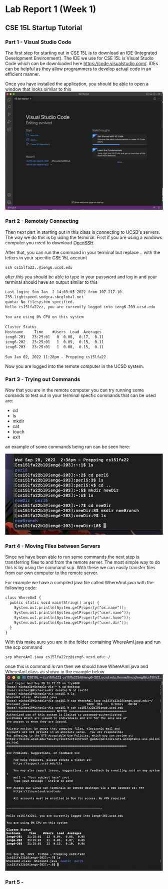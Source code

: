 # Lab Report 1 (Week 1)
## CSE 15L Startup Tutorial



### Part 1 - Visual Studio Code
The first step for starting out in CSE 15L is to download an IDE (Integrated Development Environment). The IDE we use for CSE 15L is Visual Studio Code which can be downloaded here  https://code.visualstudio.com/. IDEs can be helpful as they allow programmers to develop actual code in an efficient manner.

Once you have installed the application, you should be able to open a window that looks similar to this
![VScode](VS_Code.png)

### Part 2 - Remotely Connecting

Then next part in starting out in this class is connecting to UCSD's servers. The way we do this is by using the terminal. First if you are using a windows computer you need to download [OpenSSH](https://learn.microsoft.com/en-us/windows-server/administration/openssh/openssh_install_firstuse?tabs=gui).

After that, you can run the command in your terminal but replace .. with the letters in your specific CSE 15L account
```
ssh cs15lfa22..@ieng6.ucsd.edu
```
after this you should be able to type in your password and log in and your terminal should have an output similar to this

```
Last login: Sun Jan  2 14:03:05 2022 from 107-217-10-235.lightspeed.sndgca.sbcglobal.net
quota: No filesystem specified.
Hello cs15lfa22zz, you are currently logged into ieng6-203.ucsd.edu

You are using 0% CPU on this system

Cluster Status 
Hostname     Time    #Users  Load  Averages  
ieng6-201   23:25:01   0  0.08,  0.17,  0.11
ieng6-202   23:25:01   1  0.09,  0.15,  0.11
ieng6-203   23:25:01   1  0.08,  0.15,  0.11

Sun Jan 02, 2022 11:28pm - Prepping cs15lfa22
```
Now you are logged into the remote computer in the UCSD system.

### Part 3 - Trying out Commands

Now that you are in the remote computer you can try running some comands to test out in your terminal specfic commands that can be used are:

- cd
- ls
- mkdir
- cat
- touch
- exit

an example of some commands being ran can be seen here:

![Trying_Code](Trying_Code.png)

### Part 4 - Moving Files between Servers

Since we have been able to run some commands the next step is transferring files to and from the remote server. The most simple way to do this is by using the command scp. With these we can easily transfer files from our own computer to the remote server.

For example we have a compiled java file called WhereAmI.java with the following code:

```
class WhereAmI {
  public static void main(String[] args) {
    System.out.println(System.getProperty("os.name"));
    System.out.println(System.getProperty("user.name"));
    System.out.println(System.getProperty("user.home"));
    System.out.println(System.getProperty("user.dir"));
  }
}
```
With this make sure you are in the folder containing WhereAmI.java and run the scp command
```
scp WhereAmI.java cs15lfa22zz@ieng6.ucsd.edu:~/
```
once this is command is ran then we should have WhereAmI.java and WhereAmI.class as shown in the example below
![scp_example](scp_example.png)

### Part 5 -



